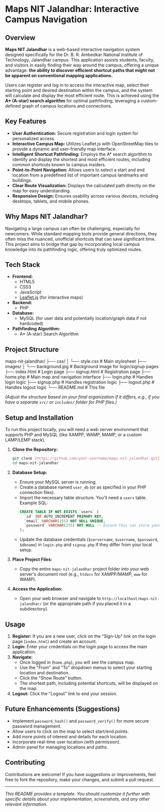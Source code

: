 # Maps NIT Jalandhar: Interactive Campus Navigation

## Overview

**Maps NIT Jalandhar** is a web-based interactive navigation system designed specifically for the Dr. B. R. Ambedkar National Institute of Technology, Jalandhar campus. This application assists students, faculty, and visitors in easily finding their way around the campus, offering a unique advantage: **the ability to discover efficient shortcut paths that might not be apparent on conventional mapping applications.**

Users can register and log in to access the interactive map, select their starting point and desired destination within the campus, and the system will calculate and display the most efficient route. This is achieved using the **A\* (A-star) search algorithm** for optimal pathfinding, leveraging a custom-defined graph of campus locations and connections.

## Key Features

* **User Authentication:** Secure registration and login system for personalized access.
* **Interactive Campus Map:** Utilizes Leaflet.js with OpenStreetMap tiles to provide a dynamic and user-friendly map interface.
* **Intelligent Shortcut Pathfinding:** Employs the A\* search algorithm to identify and display the shortest and most efficient routes, including common shortcuts known to campus insiders.
* **Point-to-Point Navigation:** Allows users to select a start and end location from a predefined list of important campus landmarks and buildings.
* **Clear Route Visualization:** Displays the calculated path directly on the map for easy understanding.
* **Responsive Design:** Ensures usability across various devices, including desktops, tablets, and mobile phones.

## Why Maps NIT Jalandhar?

Navigating a large campus can often be challenging, especially for newcomers. While standard mapping tools provide general directions, they often miss the nuanced, unofficial shortcuts that can save significant time. This project aims to bridge that gap by incorporating local campus knowledge into its pathfinding logic, offering truly optimized routes.

## Tech Stack

* **Frontend:**
    * HTML5
    * CSS3
    * JavaScript
    * [Leaflet.js](https://leafletjs.com/) (for interactive maps)
* **Backend:**
    * PHP
* **Database:**
    * MySQL (for user data and potentially location/graph data if not hardcoded)
* **Pathfinding Algorithm:**
    * A\* (A-star) Search Algorithm

## Project Structure


maps-nit-jalandhar/
├── css/
│   └── style.css           # Main stylesheet
├── images/
│   └── background.jpg      # Background image for login/signup pages
├── index.html              # Login page
├── signup.html             # Registration page
├── home.php                # Main map and navigation interface
├── login.php               # Handles login logic
├── signup.php              # Handles registration logic
├── logout.php              # Handles logout logic
└── README.md               # This file

*(Adjust the structure based on your final organization if it differs, e.g., if you have a separate `src/` or `includes/` folder for PHP files.)*

## Setup and Installation

To run this project locally, you will need a web server environment that supports PHP and MySQL (like XAMPP, WAMP, MAMP, or a custom LAMP/LEMP stack).

1.  **Clone the Repository:**
    ```bash
    git clone [https://github.com/your-username/maps-nit-jalandhar.git](https://github.com/your-username/maps-nit-jalandhar.git)
    cd maps-nit-jalandhar
    ```

2.  **Database Setup:**
    * Ensure your MySQL server is running.
    * Create a database named `user_db` (or as specified in your PHP connection files).
    * Import the necessary table structure. You'll need a `users` table. Example SQL:
        ```sql
        CREATE TABLE IF NOT EXISTS `users` (
          `id` INT AUTO_INCREMENT PRIMARY KEY,
          `email` VARCHAR(255) NOT NULL UNIQUE,
          `password` VARCHAR(255) NOT NULL -- Ensure this can store your hashed passwords (e.g., VARCHAR(32) for MD5, VARCHAR(255) for password_hash())
        );
        ```
    * Update the database credentials (`$servername`, `$username`, `$password`, `$dbname`) in `login.php` and `signup.php` if they differ from your local setup.

3.  **Place Project Files:**
    * Copy the entire `maps-nit-jalandhar` project folder into your web server's document root (e.g., `htdocs` for XAMPP/MAMP, `www` for WAMP).

4.  **Access the Application:**
    * Open your web browser and navigate to `http://localhost/maps-nit-jalandhar/` (or the appropriate path if you placed it in a subdirectory).

## Usage

1.  **Register:** If you are a new user, click on the "Sign-Up" link on the login page (`index.html`) and create an account.
2.  **Login:** Enter your credentials on the login page to access the main application.
3.  **Navigate:**
    * Once logged in (`home.php`), you will see the campus map.
    * Use the "From" and "To" dropdown menus to select your starting location and destination.
    * Click the "Show Route" button.
    * The shortest path, including potential shortcuts, will be displayed on the map.
4.  **Logout:** Click the "Logout" link to end your session.

## Future Enhancements (Suggestions)

* Implement `password_hash()` and `password_verify()` for more secure password management.
* Allow users to click on the map to select start/end points.
* Add more points of interest and details for each location.
* Incorporate real-time user location (with permission).
* Admin panel for managing locations and paths.

## Contributing

Contributions are welcome! If you have suggestions or improvements, feel free to fork the repository, make your changes, and submit a pull request.

---

*This README provides a template. You should customize it further with specific details about your implementation, screenshots, and any other relevant information.*
